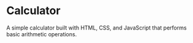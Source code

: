 # Calculator
A simple calculator built with HTML, CSS, and JavaScript that performs basic arithmetic operations.
